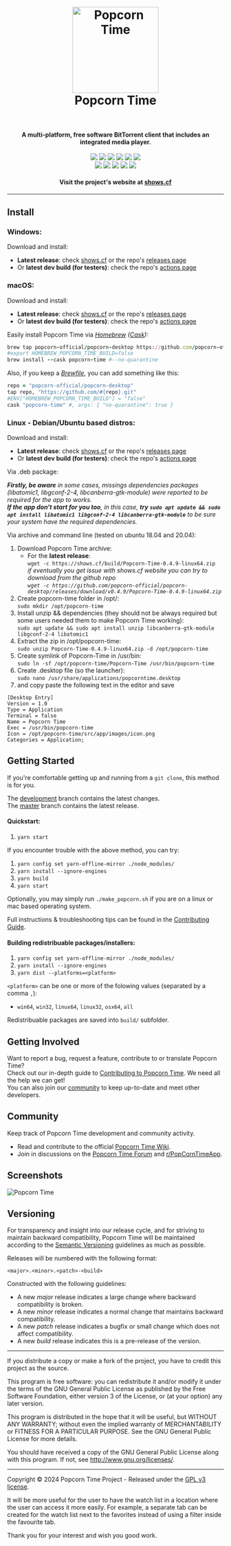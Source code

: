 <h1 align="center">
  <br>
  <a href="https://shows.cf"><img src="https://avatars2.githubusercontent.com/u/7267937?s=200" alt="Popcorn Time" width="200"></a>
  <br>
  Popcorn Time
  <br>
  <br>
</h1>

<h4 align="center">A multi-platform, free software BitTorrent client that includes an integrated media player.</h4>

<p align="center">
  <a href="https://github.com/popcorn-official/popcorn-desktop/releases/latest"><img src="https://img.shields.io/github/v/release/popcorn-official/popcorn-desktop?color=brightgreen&label=latest%20release"></a>
  <a href="https://github.com/popcorn-official/popcorn-desktop/releases/latest"><img src="https://img.shields.io/github/release-date/popcorn-official/popcorn-desktop?label="></a>
  <a href="https://github.com/popcorn-official/popcorn-desktop/compare/master...development"><img src="https://img.shields.io/github/commits-since/popcorn-official/popcorn-desktop/latest?label=commits%20since"></a>
  <a href="https://github.com/popcorn-official/popcorn-desktop/commit/development"><img src="https://img.shields.io/github/last-commit/popcorn-official/popcorn-desktop?label=latest%20commit"></a>
  <a href="https://github.com/popcorn-official/popcorn-desktop/actions"><img src="https://img.shields.io/github/actions/workflow/status/popcorn-official/popcorn-desktop/build.yml?branch=development&label=latest%20build"></a>
  <a href="https://david-dm.org/popcorn-official/popcorn-desktop"><img src="https://img.shields.io/david/popcorn-official/popcorn-desktop?label=deps"></a><br>
  <a href="https://shows.cf"><img src="https://img.shields.io/website?down_color=red&down_message=offline&label=shows.cf&up_color=brightgreen&up_message=online&url=https%3A%2F%2Fshows.cf"></a>
  <a href="https://www.reddit.com/r/PopCornTimeApp"><img src="https://img.shields.io/website?down_color=red&down_message=offline&label=reddit&up_color=brightgreen&up_message=online&url=https%3A%2F%2Fold.reddit.com%2Fr%2Fpopcorntimeapp%2F"></a>
  <a href="https://discuss.popcorntime.app"><img src="https://img.shields.io/website?down_color=red&down_message=offline&label=forum&up_color=brightgreen&up_message=online&url=https%3A%2F%2Fdiscuss.popcorntime.app"></a>
  <a href="https://github.com/popcorn-official/popcorn-desktop/wiki/"><img src="https://img.shields.io/website?down_color=red&down_message=offline&label=wiki&up_color=brightgreen&up_message=online&url=https%3A%2F%2Fgithub.com%2Fpopcorn-official%2Fpopcorn-desktop%2Fwiki%2F"></a>
  <a href="https://github.com/popcorn-official/popcorn-desktop/wiki/FAQ"><img src="https://img.shields.io/website?down_color=red&down_message=offline&label=faq&up_color=brightgreen&up_message=online&url=https%3A%2F%2Fgithub.com%2Fpopcorn-official%2Fpopcorn-desktop%2Fwiki%2FFAQ"></a>

<h4 align="center">Visit the project's website at <a href="https://shows.cf">shows.cf</a></h4>

***

## Install

### Windows:
Download and install:
  * **Latest release**: check [shows.cf](https://shows.cf/build) or the repo's [releases page](https://github.com/popcorn-official/popcorn-desktop/releases)
  * Or **latest dev build (for testers)**: check the repo's [actions page](https://github.com/popcorn-official/popcorn-desktop/actions)


### macOS:
Download and install:
  * **Latest release**: check [shows.cf](https://shows.cf/build) or the repo's [releases page](https://github.com/popcorn-official/popcorn-desktop/releases)
  * Or **latest dev build (for testers)**: check the repo's [actions page](https://github.com/popcorn-official/popcorn-desktop/actions)

Easily install Popcorn Time via _[Homebrew](https://brew.sh) ([Cask](https://docs.brew.sh/Cask-Cookbook)):_
  ~~~ rb
  brew tap popcorn-official/popcorn-desktop https://github.com/popcorn-official/popcorn-desktop.git
  #export HOMEBREW_POPCORN_TIME_BUILD=false
  brew install --cask popcorn-time #--no-quarantine
  ~~~

Also, if you keep a [_Brewfile_](https://github.com/Homebrew/homebrew-bundle#usage), you can add something like this:
  ~~~ rb
  repo = "popcorn-official/popcorn-desktop"
  tap repo, "https://github.com/#{repo}.git"
  #ENV["HOMEBREW_POPCORN_TIME_BUILD"] = "false"
  cask "popcorn-time" #, args: { "no-quarantine": true }
  ~~~


### Linux - Debian/Ubuntu based distros:
Download and install:
  * **Latest release**: check [shows.cf](https://shows.cf/build) or the repo's [releases page](https://github.com/popcorn-official/popcorn-desktop/releases)
  * Or **latest dev build (for testers)**: check the repo's [actions page](https://github.com/popcorn-official/popcorn-desktop/actions)

Via .deb package:

  _**Firstly, be aware** in some cases, missings dependencies packages (libatomic1, libgconf-2-4, libcanberra-gtk-module) were reported to be required for the app to works.  
  **If the app don't start for you too**, in this case, **try `sudo apt update && sudo apt install libatomic1 libgconf-2-4 libcanberra-gtk-module`** to be sure your system have the required dependencies._

Via archive and command line (tested on ubuntu 18.04 and 20.04):
  1. Download Popcorn Time archive:  
      * For the **latest release**:  
      `wget -c https://shows.cf/build/Popcorn-Time-0.4.9-linux64.zip`  
  _if eventually you get issue with shows.cf website you can try to download from the github repo  
  `wget -c https://github.com/popcorn-official/popcorn-desktop/releases/download/v0.4.9/Popcorn-Time-0.4.9-linux64.zip`_
  2. Create popcorn-time folder in /opt/:  
  `sudo mkdir /opt/popcorn-time`  
  3. Install unzip && dependencies (they should not be always required but some users needed them to make Popcorn Time working):  
  `sudo apt update && sudo apt install unzip libcanberra-gtk-module libgconf-2-4 libatomic1`  
  4. Extract the zip in /opt/popcorn-time:  
  `sudo unzip Popcorn-Time-0.4.9-linux64.zip -d /opt/popcorn-time`  
  5. Create symlink of Popcorn-Time in /usr/bin:  
  `sudo ln -sf /opt/popcorn-time/Popcorn-Time /usr/bin/popcorn-time`  
  6. Create .desktop file (so the launcher):  
  `sudo nano /usr/share/applications/popcorntime.desktop`  
  7. and copy paste the following text in the editor and save  
  ```desktop
  [Desktop Entry]
  Version = 1.0
  Type = Application
  Terminal = false
  Name = Popcorn Time
  Exec = /usr/bin/popcorn-time
  Icon = /opt/popcorn-time/src/app/images/icon.png
  Categories = Application;
  ```


## Getting Started

If you're comfortable getting up and running from a `git clone`, this method is for you.

The [development](https://github.com/popcorn-official/popcorn-desktop/tree/development) branch contains the latest changes.  
The [master](https://github.com/popcorn-official/popcorn-desktop/tree/master) branch contains the latest release.

#### Quickstart:

1. `yarn start`

If you encounter trouble with the above method, you can try:

1. `yarn config set yarn-offline-mirror ./node_modules/`
2. `yarn install --ignore-engines`
3. `yarn build`
4. `yarn start`

Optionally, you may simply run `./make_popcorn.sh` if you are on a linux or mac based operating system.

Full instructions & troubleshooting tips can be found in the [Contributing Guide](CONTRIBUTING.md#contributing-to-popcorn-time).

#### Building redistribuable packages/installers:

1. `yarn config set yarn-offline-mirror ./node_modules/`
2. `yarn install --ignore-engines`
3. `yarn dist --platforms=<platform>`

`<platform>` can be one or more of the folowing values (separated by a comma `,`):
* `win64`, `win32`, `linux64`, `linux32`, `osx64`, `all`

Redistribuable packages are saved into `build/` subfolder.


## Getting Involved
Want to report a bug, request a feature, contribute to or translate Popcorn Time?  
Check out our in-depth guide to [Contributing to Popcorn Time](CONTRIBUTING.md#contributing-to-popcorn-time). We need all the help we can get!  
You can also join our [community](README.md#community) to keep up-to-date and meet other developers.  


<a name="community"></a>
## Community
Keep track of Popcorn Time development and community activity.
  * Read and contribute to the official [Popcorn Time Wiki](https://github.com/popcorn-official/popcorn-desktop/wiki/).
  * Join in discussions on the [Popcorn Time Forum](https://discuss.popcorntime.app) and [r/PopCornTimeApp](https://www.reddit.com/r/PopcornTimeApp).


## Screenshots
![Popcorn Time](https://cloud.githubusercontent.com/assets/8317250/10714437/b1e1dc8c-7b32-11e5-9c25-d9fbd5b2f3bd.png)


## Versioning
For transparency and insight into our release cycle, and for striving to maintain backward compatibility, Popcorn Time will be maintained according to the [Semantic Versioning](http://semver.org/) guidelines as much as possible.

Releases will be numbered with the following format:

`<major>.<minor>.<patch>-<build>`

Constructed with the following guidelines:

* A new *major* release indicates a large change where backward compatibility is broken.
* A new *minor* release indicates a normal change that maintains backward compatibility.
* A new *patch* release indicates a bugfix or small change which does not affect compatibility.
* A new *build* release indicates this is a pre-release of the version.


***

If you distribute a copy or make a fork of the project, you have to credit this project as the source.

This program is free software: you can redistribute it and/or modify it under the terms of the GNU General Public License as published by the Free Software Foundation, either version 3 of the License, or (at your option) any later version.

This program is distributed in the hope that it will be useful, but WITHOUT ANY WARRANTY; without even the implied warranty of MERCHANTABILITY or FITNESS FOR A PARTICULAR PURPOSE.  See the GNU General Public License for more details.

You should have received a copy of the GNU General Public License along with this program.  If not, see http://www.gnu.org/licenses/.

***

Copyright © 2024 Popcorn Time Project - Released under the [GPL v3 license](LICENSE.txt).

It will be more useful for the user to have the watch list in a location where the user can access it more easily. For example, a separate tab can be created for the watch list next to the favorites instead of using a filter inside the favourite tab.

Thank you for your interest and wish you good work.


